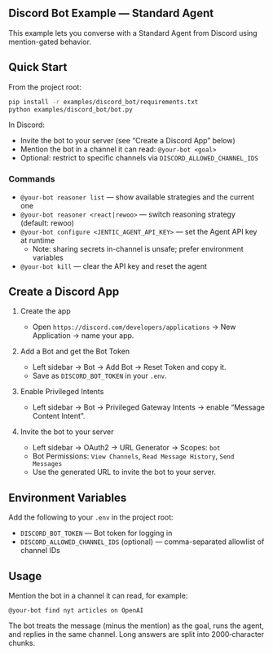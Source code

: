 ## Discord Bot Example — Standard Agent

This example lets you converse with a Standard Agent from Discord using mention-gated behavior.

## Quick Start

From the project root:

```bash
pip install -r examples/discord_bot/requirements.txt
python examples/discord_bot/bot.py
```

In Discord:
- Invite the bot to your server (see “Create a Discord App” below)
- Mention the bot in a channel it can read: `@your-bot <goal>`
- Optional: restrict to specific channels via `DISCORD_ALLOWED_CHANNEL_IDS`

### Commands

- `@your-bot reasoner list` — show available strategies and the current one
- `@your-bot reasoner <react|rewoo>` — switch reasoning strategy (default: rewoo)
- `@your-bot configure <JENTIC_AGENT_API_KEY>` — set the Agent API key at runtime
  - Note: sharing secrets in-channel is unsafe; prefer environment variables
- `@your-bot kill` — clear the API key and reset the agent

## Create a Discord App

1. Create the app
   - Open `https://discord.com/developers/applications` → New Application → name your app.

2. Add a Bot and get the Bot Token
   - Left sidebar → Bot → Add Bot → Reset Token and copy it.
   - Save as `DISCORD_BOT_TOKEN` in your `.env`.

3. Enable Privileged Intents
   - Left sidebar → Bot → Privileged Gateway Intents → enable “Message Content Intent”.

4. Invite the bot to your server
   - Left sidebar → OAuth2 → URL Generator → Scopes: `bot`
   - Bot Permissions: `View Channels`, `Read Message History`, `Send Messages`
   - Use the generated URL to invite the bot to your server.

## Environment Variables

Add the following to your `.env` in the project root:

- `DISCORD_BOT_TOKEN` — Bot token for logging in
- `DISCORD_ALLOWED_CHANNEL_IDS` (optional) — comma-separated allowlist of channel IDs

## Usage

Mention the bot in a channel it can read, for example:

```
@your-bot find nyt articles on OpenAI
```

The bot treats the message (minus the mention) as the goal, runs the agent, and replies in the same channel. Long answers are split into 2000‑character chunks.
